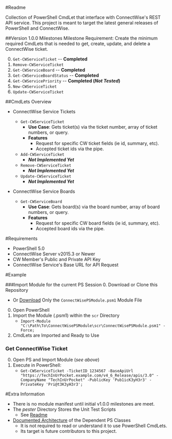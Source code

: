 #Readme  

Collection of PowerShell CmdLet that interface with ConnectWise's REST API service. This project is meant to target the latest general releases of PowerShell and ConnectWise.

##Version 1.0.0 Milestones
Milestone Requirement: Create the minimum  required CmdLets that is needed to get, create, update, and delete a ConnectWise ticket. 

0. `Get-CWServiceTicket` -- **Completed**
0. `Remove-CWServiceTicket`
0. `Get-CWServiceBoard` -- **Completed**
0. `Get-CWServiceBoardStatus` -- **Completed**
0. `Get-CWServicePriority` -- **Completed (*Not Tested*)**
0. `New-CWServiceTicket`
0. `Update-CWServiceTicket`

##CmdLets Overview 
- ConnectWise Service Tickets  
  - `Get-CWServiceTicket`
    - **Use Case**: Gets ticket(s) via the ticket number, array of ticket numbers, or query.
    - **Features**
      - Request for specific CW ticket fields (ie id, summary, etc).
      - Accepted ticket ids via the pipe.
  - `Add-CWServiceTicket` 
    - **_Not Implemented Yet_**
  - `Remove-CWServiceTicket` 
    - **_Not Implemented Yet_** 
  - `Update-CWServiceTicket` 
    - **_Not Implemented Yet_**  

- ConnectWise Service Boards  
  - `Get-CWServiceBoard`
    - **Use Case**: Gets board(s) via the board number, array of board numbers, or query.
    - **Features**
      - Request for specific CW board fields (ie id, summary, etc).
      - Accepted board ids via the pipe.

        
#Requirements

- PowerShell 5.0
- ConnectWise Server v2015.3 or Newer
- CW Member's Public and Private API Key
- ConnectWise Service's Base URL for API Request

#Example

###Import Module for the current PS Session
0. Download or Clone this Repository
   -  Or [Download](https://github.com/sgtoj/ConnectWisePSModule/tree/master/src) Only the  `ConnectWisePSModule.psm1` Module File
0. Open PowerShell
0. Import the Module (.psm1) within the `scr` Directory
   - `Import-Module "C:\Path\To\ConnectWisePSModule\scr\ConnectWisePSModule.psm1" -Force;`
0. CmdLets are Imported and Ready to Use

### Get ConnectWise Ticket
0. Open PS and Import Module (*see above*)
0. Execute in PowerShell:
   - `Get-CWServiceTicket -TicketID 1234567 -BaseApiUrl "https://TechInUrPocket.example.com/v4_6_Release/apis/3.0" -CompanyName "TechInUrPocket" -PublicKey 'Pub1icK3yH3r3' -PrivateKey 'Pri@t3K3yH3r3';`

#Extra Information
- There is no module manifest until initial v1.0.0 milestones are meet. 
- The *pester* Directory Stores the Unit Test Scripts
  - See [Readme](https://github.com/sgtoj/ConnectWisePSModule/tree/master/pester)
- [Documented Architecture](https://github.com/sgtoj/ConnectWisePSModule/blob/master/doc/ClassArchitectures.md) of the Dependent PS Classes
  - It is not required to read or understand it to use PowerShell CmdLets.
  - Its target is future contributors to this project. 

